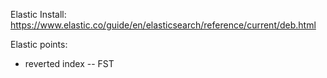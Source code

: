 Elastic Install: https://www.elastic.co/guide/en/elasticsearch/reference/current/deb.html

Elastic points:
- reverted index
-- FST

